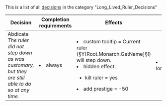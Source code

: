 This is a list of all [decisions](decisions.md) in the category "Long_Lived_Ruler_Decisions"

| Decision | Completion requirements | Effects | Requirements to appear |
| ----- | ------ | ----- | ------ |
| <a name="long_lived_theocracy_abdicate">Abdicate</a><br />*The ruler did not step down as was customary, but they are still able to do so at any time.* | <li>always</li> | <li>custom tooltip = Current ruler (§Y[Root.Monarch.GetName]§!) will step down.</li><li>hidden effect:</li><ul><li>kill ruler = yes</li></ul><li>add prestige = -50</li> | <li>has country modifier long_lived_theocracy_no_abdication</li> |

